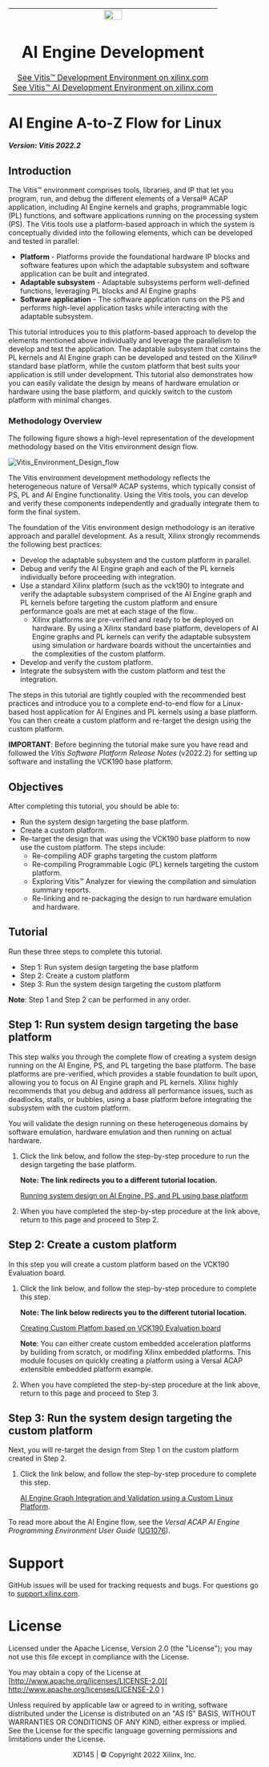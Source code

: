 ﻿<table class="sphinxhide" width="100%">
 <tr width="100%">
    <td align="center"><img src="https://raw.githubusercontent.com/Xilinx/Image-Collateral/main/xilinx-logo.png" width="30%"/><h1>AI Engine Development</h1>
    <a href="https://www.xilinx.com/products/design-tools/vitis.html">See Vitis™ Development Environment on xilinx.com</br></a>
    <a href="https://www.xilinx.com/products/design-tools/vitis/vitis-ai.html">See Vitis™ AI Development Environment on xilinx.com</a>
    </td>
 </tr>
</table>

# AI Engine A-to-Z Flow for Linux

***Version: Vitis 2022.2***

## Introduction

The Vitis™ environment comprises tools, libraries, and IP that let you program, run, and debug the different elements of a Versal® ACAP application, including AI Engine kernels and graphs, programmable logic (PL) functions, and software applications running on the processing system (PS). The Vitis tools use a platform-based approach in which the system is conceptually divided into the following elements, which can be developed and tested in parallel:

* **Platform** - Platforms provide the foundational hardware IP blocks and software features upon which the adaptable subsystem and software application can be built and integrated.
* **Adaptable subsystem** - Adaptable subsystems perform well-defined functions, leveraging PL blocks and AI Engine graphs
* **Software application** - The software application runs on the PS and performs high-level application tasks while interacting with the adaptable subsystem.

This tutorial introduces you to this platform-based approach to develop the elements mentioned above individually and leverage the parallelism to develop and test the application. The adaptable subsystem that contains the PL kernels and AI Engine graph can be developed and tested on the Xilinx® standard base platform, while the custom platform that best suits your application is still under development. This tutorial also demonstrates how you can easily validate the design by means of hardware emulation or hardware using the base platform, and quickly switch to the custom platform with minimal changes.

### Methodology Overview
The following figure shows a high-level representation of the development methodology based on the Vitis environment design flow.

![Vitis_Environment_Design_flow](./images/vitis_design_flow.png)

The Vitis environment development methodology reflects the heterogeneous nature of Versal® ACAP systems, which typically consist of PS, PL and AI Engine functionality. Using the Vitis tools, you can develop and verify these components independently and gradually integrate them to form the final system. 

The foundation of the Vitis environment design methodology is an iterative approach and parallel development. As a result, Xilinx strongly recommends the following best practices:

* Develop the adaptable subsystem and the custom platform in parallel.
* Debug and verify the AI Engine graph and each of the PL kernels individually before proceeding with integration.
* Use a standard Xilinx platform (such as the vck190) to integrate and verify the adaptable subsystem comprised of the AI Engine graph and PL kernels before targeting the custom platform and ensure performance goals are met at each stage of the flow..
  * Xilinx platforms are pre-verified and ready to be deployed on hardware. By using a Xilinx standard base platform, developers of AI Engine graphs and PL kernels can verify the adaptable subsystem using simulation or hardware boards without the uncertainties and the complexities of the custom platform.
* Develop and verify the custom platform.
* Integrate the subsystem with the custom platform and test the integration.
 

The steps in this tutorial are tightly coupled with the recommended best practices and introduce you to a complete end-to-end flow for a Linux-based host application for AI Engines and PL kernels using a base platform. You can then create a custom platform and re-target the design using the custom platform.

**IMPORTANT**: Before beginning the tutorial make sure you have read and followed the *Vitis Software Platform Release Notes* (v2022.2) for setting up software and installing the VCK190 base platform.

## Objectives

After completing this tutorial, you should be able to:

* Run the system design targeting the base platform.
* Create a custom platform.
* Re-target the design that was using the VCK190 base platform to now use the custom platform.
  The steps include:
  * Re-compiling ADF graphs targeting the custom platform
  * Re-compiling Programmable Logic (PL) kernels targeting the custom platform.
  * Exploring Vitis™ Analyzer for viewing the compilation and simulation summary reports. 
  * Re-linking and re-packaging the design to run hardware emulation and hardware.

## Tutorial
Run these three steps to complete this tutorial.
* Step 1: Run system design targeting the base platform
* Step 2: Create a custom platform
* Step 3: Run the system design targeting the custom platform

**Note**: Step 1 and Step 2 can be performed in any order.

## Step 1: Run system design targeting the base platform 

This step walks you through the complete flow of creating a system design running on the AI Engine, PS, and PL targeting the base platform. The base platforms are pre-verified, which provides a stable foundation to built upon, allowing you to focus on AI Engine graph and PL kernels. Xilinx highly recommends that you debug and address all performance issues, such as deadlocks, stalls, or bubbles, using a base platform before integrating the subsystem with the custom platform.

You will validate the design running on these heterogeneous domains by software emulation, hardware emulation and then running on actual hardware. 

1. Click the link below, and follow the step-by-step procedure to run the design targeting the base platform.

   **Note: The link redirects you to a different tutorial location.**

    [Running system design on AI Engine, PS, and PL using base platform](../05-AI-engine-versal-integration/README.md)

2. When you have completed the step-by-step procedure at the link above, return to this page and proceed to Step 2.


## Step 2: Create a custom platform 

In this step you will create a custom platform based on the VCK190 Evaluation board. 

1. Click the link below, and follow the step-by-step procedure to complete this step.

   **Note: The link below redirects you to the different tutorial location.**

   [Creating Custom Platfom based on VCK190 Evaluation board](../../../Getting_Started/Vitis_Platform/README.md)

   **Note**: You can either create custom embedded acceleration platforms by building from scratch, or modifing Xilinx embedded platforms. This module focuses on quickly creating a platform using a Versal ACAP extensible embedded platform example.
2. When you have completed the step-by-step procedure at the link above, return to this page and proceed to Step 3.

## Step 3: Run the system design targeting the custom platform

Next, you will re-target the design from Step 1 on the custom platform created in Step 2. 

1. Click the link below, and follow the step-by-step procedure to complete this step.

    [AI Engine Graph Integration and Validation using a Custom Linux Platform](steps_to_run_design_on_cust_plfm.md).

To read more about the AI Engine flow, see the *Versal ACAP AI Engine Programming Environment User Guide* ([UG1076](https://docs.xilinx.com/r/en-US/ug1076-ai-engine-environment)).


# Support

GitHub issues will be used for tracking requests and bugs. For questions go to [support.xilinx.com](https://support.xilinx.com/).

# License

Licensed under the Apache License, Version 2.0 (the "License"); you may not use this file except in compliance with the License.

You may obtain a copy of the License at [http://www.apache.org/licenses/LICENSE-2.0]( http://www.apache.org/licenses/LICENSE-2.0 )



Unless required by applicable law or agreed to in writing, software distributed under the License is distributed on an "AS IS" BASIS, WITHOUT WARRANTIES OR CONDITIONS OF ANY KIND, either express or implied. See the License for the specific language governing permissions and limitations under the License.

<p align="center"> XD145 | &copy; Copyright 2022 Xilinx, Inc.</p>
